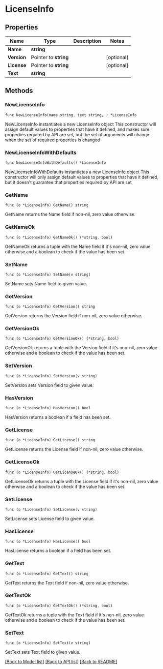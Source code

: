# LicenseInfo

## Properties

Name | Type | Description | Notes
------------ | ------------- | ------------- | -------------
**Name** | **string** |  | 
**Version** | Pointer to **string** |  | [optional] 
**License** | Pointer to **string** |  | [optional] 
**Text** | **string** |  | 

## Methods

### NewLicenseInfo

`func NewLicenseInfo(name string, text string, ) *LicenseInfo`

NewLicenseInfo instantiates a new LicenseInfo object
This constructor will assign default values to properties that have it defined,
and makes sure properties required by API are set, but the set of arguments
will change when the set of required properties is changed

### NewLicenseInfoWithDefaults

`func NewLicenseInfoWithDefaults() *LicenseInfo`

NewLicenseInfoWithDefaults instantiates a new LicenseInfo object
This constructor will only assign default values to properties that have it defined,
but it doesn't guarantee that properties required by API are set

### GetName

`func (o *LicenseInfo) GetName() string`

GetName returns the Name field if non-nil, zero value otherwise.

### GetNameOk

`func (o *LicenseInfo) GetNameOk() (*string, bool)`

GetNameOk returns a tuple with the Name field if it's non-nil, zero value otherwise
and a boolean to check if the value has been set.

### SetName

`func (o *LicenseInfo) SetName(v string)`

SetName sets Name field to given value.


### GetVersion

`func (o *LicenseInfo) GetVersion() string`

GetVersion returns the Version field if non-nil, zero value otherwise.

### GetVersionOk

`func (o *LicenseInfo) GetVersionOk() (*string, bool)`

GetVersionOk returns a tuple with the Version field if it's non-nil, zero value otherwise
and a boolean to check if the value has been set.

### SetVersion

`func (o *LicenseInfo) SetVersion(v string)`

SetVersion sets Version field to given value.

### HasVersion

`func (o *LicenseInfo) HasVersion() bool`

HasVersion returns a boolean if a field has been set.

### GetLicense

`func (o *LicenseInfo) GetLicense() string`

GetLicense returns the License field if non-nil, zero value otherwise.

### GetLicenseOk

`func (o *LicenseInfo) GetLicenseOk() (*string, bool)`

GetLicenseOk returns a tuple with the License field if it's non-nil, zero value otherwise
and a boolean to check if the value has been set.

### SetLicense

`func (o *LicenseInfo) SetLicense(v string)`

SetLicense sets License field to given value.

### HasLicense

`func (o *LicenseInfo) HasLicense() bool`

HasLicense returns a boolean if a field has been set.

### GetText

`func (o *LicenseInfo) GetText() string`

GetText returns the Text field if non-nil, zero value otherwise.

### GetTextOk

`func (o *LicenseInfo) GetTextOk() (*string, bool)`

GetTextOk returns a tuple with the Text field if it's non-nil, zero value otherwise
and a boolean to check if the value has been set.

### SetText

`func (o *LicenseInfo) SetText(v string)`

SetText sets Text field to given value.



[[Back to Model list]](../README.md#documentation-for-models) [[Back to API list]](../README.md#documentation-for-api-endpoints) [[Back to README]](../README.md)


